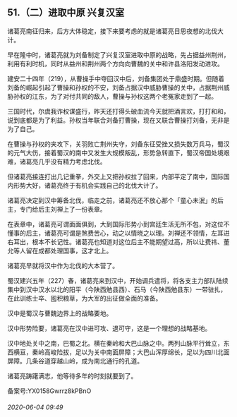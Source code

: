 ## 51.（二）进取中原 兴复汉室
诸葛亮南征归来，后方大体稳定，接下来要考虑的就是诸葛亮日思夜想的北伐大计。



早在隆中时，诸葛亮就为刘备制定了兴复汉室进取中原的战略，先占据益州荆州，利用有利时机，同时从益州和荆州两个方向向曹魏的关中和许县洛阳发动进攻。



建安二十四年（219），从曹操手中夺回汉中后，刘备集团处于鼎盛时期。但随着刘备的崛起引起了曹操和孙权的不安，刘备占据汉中威胁曹操的关中，占据荆州威胁孙权的江东，为了对付共同的敌人，曹操与孙权这两个老冤家走到了一起。



三国时代，尔虞我诈权谋盛行，昨天还打得头破血流今天就把酒言欢，打打和和，说到底都是为了利益。孙权当年联合刘备打曹操，现在又联合曹操打刘备，无非是为了自己。



在曹操与孙权的夹攻下，关羽败亡荆州失守，刘备东征受挫又损失数万兵马，蜀汉的元气大伤，接着蜀汉的南中又发生大规模叛乱，形势急转直下，蜀汉帝国处境艰难，诸葛亮几乎没有精力考虑北伐。



但诸葛亮接连打出几记重拳，外交上又把孙权拉了回来，内部平定了南中，国际国内形势大好，诸葛亮终于有机会实践自己的北伐大计了。



诸葛亮决定到汉中筹备北伐，临走之前，诸葛亮还不放心那个「童心未泯」的后主，专门给后主刘禅上了一份表章。



在表章中，诸葛亮可谓面面俱到，大到国际形势小到宫廷生活无所不包，对这位不懂事的后主，诸葛亮可谓是煞费苦心，动之以情晓之以理。刘禅还不领情，左耳进右耳出，根本不长记性。诸葛亮也知道对这位后主不能期望过高，所以让费祎、董允等人留在成都处理国事，这才北上。



诸葛亮早就将汉中作为北伐的大本营了。



蜀汉建兴五年（227）春，诸葛亮来到汉中，开始调兵遣将，将各支主力部队陆续集中到汉中汉水以北的阳平（今陕西勉县西）、石马（今陕西勉县东）一带驻扎，在此训练士卒、囤积粮草，为大军的出征做全面的准备。



汉中是蜀汉与曹魏边界上的战略要地。



汉中形势险要，诸葛亮在汉中进可攻、退可守，这是一个理想的战略基地。



汉中地处关中之南，巴蜀之北。横在秦岭和大巴山脉之中。两列山脉平行耸立，东西横亘，秦岭高峻险拔，足以为关中南面屏障；大巴山浑厚绵长，足以为四川北面屏障。几条谷道穿越山岭，成为南北通行的孔道。



诸葛亮踌躇满志，他等待多年的时刻就要到了。



备案号:YX0158Gwrrz8kPBnO


###### 2020-06-04 09:49
